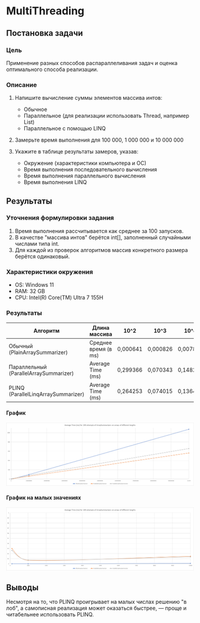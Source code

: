 # MultiThreading

## Постановка задачи

### Цель

Применение разных способов распараллеливания задач и оценка оптимального способа реализации.

### Описание

1. Напишите вычисление суммы элементов массива интов:
    - Обычное
    - Параллельное (для реализации использовать Thread, например List)
    - Параллельное с помощью LINQ

2. Замерьте время выполнения для 100 000, 1 000 000 и 10 000 000

3. Укажите в таблице результаты замеров, указав:
    - Окружение (характеристики компьютера и ОС)
    - Время выполнения последовательного вычисления
    - Время выполнения параллельного вычисления
    - Время выполнения LINQ

## Результаты

### Уточнения формулировки задания

1. Время выполнения рассчитывается как среднее за 100 запусков.
2. В качестве "массива интов" берётся int[], заполненный случайными числами типа int.
3. Для каждой из проверок алгоритмов массив конкретного размера берётся одинаковый.

### Характеристики окружения

- OS: Windows 11
- RAM: 32 GB
- CPU: Intel(R) Core(TM) Ultra 7 155H

### Результаты

| Алгоритм | Длина массива | 10^2 | 10^3 | 10^4 | 10^5 | 10^6 | 10^7 | 10^8 | 10^9 |
|-|-|-|-|-|-|-|-|-|-|
| Обычный (PlainArraySummarizer) | Среднее время (в ms) | 0,000641 | 0,000826 | 0,007806 | 0,086666 | 1,085789 | 10,302607 | 97,488611 | 1074,705762 |
| Параллельный (ParallelArraySummarizer) | Average Time (ms) | 0,299366 | 0,070343 | 0,148261 | 0,284876 | 2,96585 | 8,525463 | 61,49276 | 562,16181 |
| PLINQ (ParallelLinqArraySummarizer) | Average Time (ms) | 0,264253 | 0,074015 | 0,136484 | 0,422268 | 2,870718 | 11,621883 | 79,088301 | 658,093024 |

#### График

![График](https://github.com/Eclyocy/otus-homework-multithreading/blob/main/graph.png?raw=true)

#### График на малых значениях

![График на малых значениях](https://github.com/Eclyocy/otus-homework-multithreading/blob/main/graph_small.png?raw=true)

## Выводы

Несмотря на то, что PLINQ проигрывает на малых числах решению "в лоб", а самописная реализация может оказаться быстрее, &mdash; проще и читабельнее использовать PLINQ.
